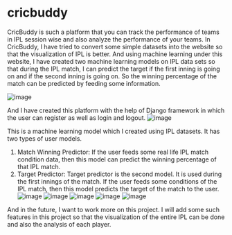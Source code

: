 # cricbuddy
CricBuddy is such a platform that you can track the performance of teams in IPL session wise and also analyze the performance of your teams. In CricBuddy, I have tried to convert some simple datasets into the website so that the visualization of IPL is better. And using machine learning under this website, I have created two machine learning models on IPL data sets so that during the IPL match, I can predict the target if the first inning is going on and if the second inning is going on. So the winning percentage of the match can be predicted by feeding some information.

![image](https://github.com/kuldeepkd0603/cricbuddy/assets/151425727/bb0083a5-39fc-4608-86cd-9a2b8500d599)


And I have created this platform with the help of Django framework in which the user can register as well as login and logout.
![image](https://github.com/kuldeepkd0603/cricbuddy/assets/151425727/62300234-df3e-4f90-9e7c-314a0190d7de)

This is a machine learning model which I created using IPL datasets. It has two types of user models.
1. Match Winning Predictor: If the user feeds some real life IPL match condition data, then this model can predict the winning percentage of that IPL match.
2. Target Predictor:
  Target predictor is the second model. It is used during the first innings of the match. If the user feeds some conditions of the IPL match, then this model predicts the target of the match to the user.
![image](https://github.com/kuldeepkd0603/cricbuddy/assets/151425727/a83b0a4f-7e4b-4bea-be58-2a5bd07965b3)
![image](https://github.com/kuldeepkd0603/cricbuddy/assets/151425727/952b8eaf-ef07-4d65-a3e1-b689821fb983)
![image](https://github.com/kuldeepkd0603/cricbuddy/assets/151425727/6ec5e475-13e5-4464-9f7a-93c908a30a83)
![image](https://github.com/kuldeepkd0603/cricbuddy/assets/151425727/dbcabcc8-52f2-40ad-8fef-7e1e6baf1256)
![image](https://github.com/kuldeepkd0603/cricbuddy/assets/151425727/a1798f01-3b6d-462c-b75f-aa624a5c62f3)









And in the future, I want to work more on this project. I will add some such features in this project so that the visualization of the entire IPL can be done and also the analysis of each player.







